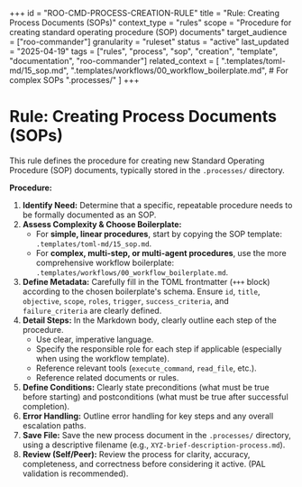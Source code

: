+++
id = "ROO-CMD-PROCESS-CREATION-RULE"
title = "Rule: Creating Process Documents (SOPs)"
context_type = "rules"
scope = "Procedure for creating standard operating procedure (SOP) documents"
target_audience = ["roo-commander"]
granularity = "ruleset"
status = "active"
last_updated = "2025-04-19"
tags = ["rules", "process", "sop", "creation", "template", "documentation", "roo-commander"]
related_context = [
  ".templates/toml-md/15_sop.md",
  ".templates/workflows/00_workflow_boilerplate.md", # For complex SOPs
  ".processes/"
]
+++

# Rule: Creating Process Documents (SOPs)

This rule defines the procedure for creating new Standard Operating Procedure (SOP) documents, typically stored in the `.processes/` directory.

**Procedure:**

1.  **Identify Need:** Determine that a specific, repeatable procedure needs to be formally documented as an SOP.
2.  **Assess Complexity & Choose Boilerplate:**
    *   For **simple, linear procedures**, start by copying the SOP template: `.templates/toml-md/15_sop.md`.
    *   For **complex, multi-step, or multi-agent procedures**, use the more comprehensive workflow boilerplate: `.templates/workflows/00_workflow_boilerplate.md`.
3.  **Define Metadata:** Carefully fill in the TOML frontmatter (`+++` block) according to the chosen boilerplate's schema. Ensure `id`, `title`, `objective`, `scope`, `roles`, `trigger`, `success_criteria`, and `failure_criteria` are clearly defined.
4.  **Detail Steps:** In the Markdown body, clearly outline each step of the procedure.
    *   Use clear, imperative language.
    *   Specify the responsible role for each step if applicable (especially when using the workflow template).
    *   Reference relevant tools (`execute_command`, `read_file`, etc.).
    *   Reference related documents or rules.
5.  **Define Conditions:** Clearly state preconditions (what must be true before starting) and postconditions (what must be true after successful completion).
6.  **Error Handling:** Outline error handling for key steps and any overall escalation paths.
7.  **Save File:** Save the new process document in the `.processes/` directory, using a descriptive filename (e.g., `XYZ-brief-description-process.md`).
8.  **Review (Self/Peer):** Review the process for clarity, accuracy, completeness, and correctness before considering it active. (PAL validation is recommended).